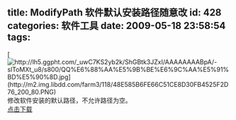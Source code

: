 title: ModifyPath 软件默认安装路径随意改
id: 428
categories: 软件工具
date: 2009-05-18 23:58:54
tags:
---

[![http://lh5.ggpht.com/_uwC7KS2yb2k/ShGBtk3JZxI/AAAAAAAABpA/-slToMXt_u8/s800/QQ%E6%88%AA%E5%9B%BE%E6%9C%AA%E5%91%BD%E5%90%8D.jpg](http://m2.img.libdd.com/farm3/118/48E585B6FE66C51CE8D30FB4525F2D76_200_80.PNG)</img>](http://lh5.ggpht.com/_uwC7KS2yb2k/ShGBtk3JZxI/AAAAAAAABpA/-slToMXt_u8/s800/QQ%E6%88%AA%E5%9B%BE%E6%9C%AA%E5%91%BD%E5%90%8D.jpg)
</br>修改软件安装的默认路径，不允许路径为空。
</br>[点击下载](http://cid-099fd6acbff5c9ab.skydrive.live.com/embedrowdetail.aspx/works/ModifyPath%20%e8%bd%af%e4%bb%b6%e9%bb%98%e8%ae%a4%e5%ae%89%e8%a3%85%e8%b7%af%e5%be%84%e9%9a%8f%e6%84%8f%e6%94%b9.rar)
